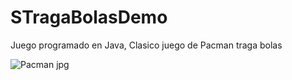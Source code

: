 # STragaBolasDemo
Juego programado en Java, Clasico juego de Pacman traga bolas 


![Pacman jpg](https://github.com/Yacoobs76/STragaBolasDemo/assets/144021540/a8e0981b-8b37-4dc1-8592-de91495b968f)
